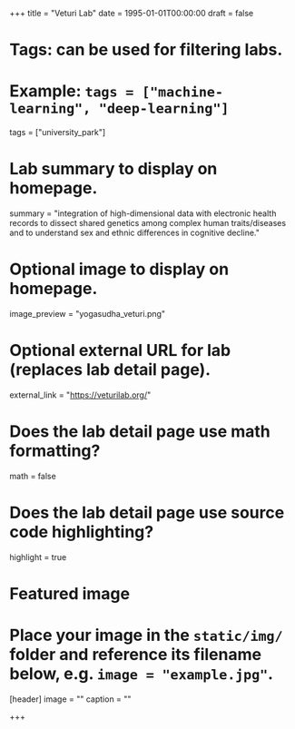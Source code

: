+++
title = "Veturi Lab"
date = 1995-01-01T00:00:00
draft = false

# Tags: can be used for filtering labs.
# Example: `tags = ["machine-learning", "deep-learning"]`
tags = ["university_park"]

# Lab summary to display on homepage.
summary = "integration of high-dimensional data with electronic health records to dissect shared genetics among complex human traits/diseases and to understand sex and ethnic differences in cognitive decline."

# Optional image to display on homepage.
image_preview = "yogasudha_veturi.png"

# Optional external URL for lab (replaces lab detail page).
external_link = "https://veturilab.org/"

# Does the lab detail page use math formatting?
math = false

# Does the lab detail page use source code highlighting?
highlight = true

# Featured image
# Place your image in the `static/img/` folder and reference its filename below, e.g. `image = "example.jpg"`.
[header]
image = ""
caption = ""

+++
